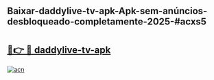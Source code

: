## Baixar-daddylive-tv-apk-Apk-sem-anúncios-desbloqueado-completamente-2025-#acxs5

# <h2><a href="https://ainizakaria.my?title=daddylive-tv-apk&ref=20M">🔗👉 🔴 daddylive-tv-apk</a></h2>

[![acn](https://github.com/user-attachments/assets/0f9c940e-d8b0-45ae-aac7-cd30a18b3e1c)](https://ainizakaria.my?title=daddylive-tv-apk&ref=20M)

